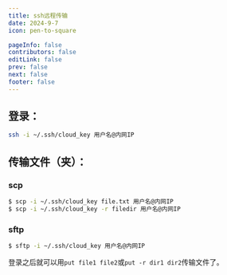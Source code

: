 ```yaml
---
title: ssh远程传输
date: 2024-9-7
icon: pen-to-square

pageInfo: false
contributors: false
editLink: false
prev: false
next: false
footer: false
---
```


## 登录：

```bash
ssh -i ~/.ssh/cloud_key 用户名@内网IP
```

## 传输文件（夹）：

### scp

```bash
$ scp -i ~/.ssh/cloud_key file.txt 用户名@内网IP
$ scp -i ~/.ssh/cloud_key -r filedir 用户名@内网IP
```

### sftp

```bash
$ sftp -i ~/.ssh/cloud_key 用户名@内网IP
```

登录之后就可以用`put file1 file2`或`put -r dir1 dir2`传输文件了。